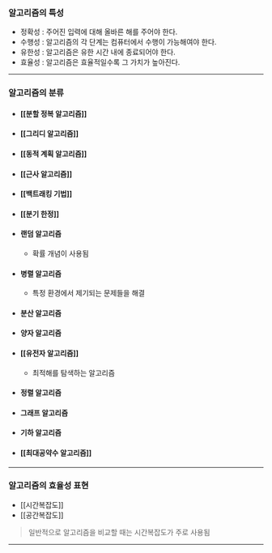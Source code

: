 ### 알고리즘의 특성
- 정확성 : 주어진 입력에 대해 올바른 해를 주어야 한다.
- 수행성 : 알고리즘의 각 단계는 컴퓨터에서 수행이 가능해여야 한다.
- 유한성 : 알고리즘은 유한 시간 내에 종료되어야 한다.
- 효율성 : 알고리즘은 효율적일수록 그 가치가 높아진다.

---
### 알고리즘의 분류
- #### [[분할 정복 알고리즘]]
- #### [[그리디 알고리즘]]
- #### [[동적 계획 알고리즘]]
- #### [[근사 알고리즘]]
- #### [[백트래킹 기법]]
- #### [[분기 한정]]
- #### 랜덤 알고리즘
	- 확률 개념이 사용됨
- #### 병렬 알고리즘
	- 특정 환경에서 제기되는 문제들을 해결
- #### 분산 알고리즘
- #### 양자 알고리즘
- #### [[유전자 알고리즘]]
	- 최적해를 탐색하는 알고리즘
- #### 정렬 알고리즘
- #### 그래프 알고리즘
- #### 기하 알고리즘
- #### [[최대공약수 알고리즘]]

---
### 알고리즘의 효율성 표현
- [[시간복잡도]]
- [[공간복잡도]]

> 일반적으로 알고리즘을 비교할 때는 시간복잡도가 주로 사용됨

---

